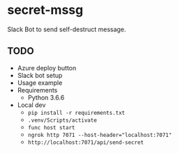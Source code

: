 # secret-mssg
Slack Bot to send self-destruct message.

## TODO
* Azure deploy button
* Slack bot setup
* Usage example
* Requirements
  * Python 3.6.6
* Local dev
  * `pip install -r requirements.txt`
  * `.venv/Scripts/activate`
  * `func host start`
  * `ngrok http 7071 --host-header="localhost:7071"`
  * `http://localhost:7071/api/send-secret`
  